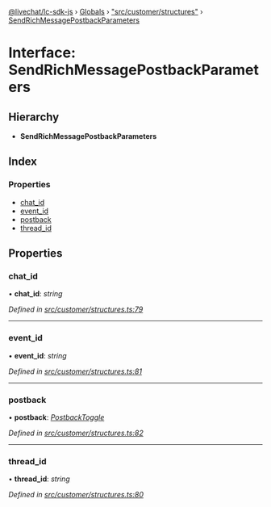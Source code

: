 [@livechat/lc-sdk-js](../README.md) › [Globals](../globals.md) › ["src/customer/structures"](../modules/_src_customer_structures_.md) › [SendRichMessagePostbackParameters](_src_customer_structures_.sendrichmessagepostbackparameters.md)

# Interface: SendRichMessagePostbackParameters

## Hierarchy

* **SendRichMessagePostbackParameters**

## Index

### Properties

* [chat_id](_src_customer_structures_.sendrichmessagepostbackparameters.md#chat_id)
* [event_id](_src_customer_structures_.sendrichmessagepostbackparameters.md#event_id)
* [postback](_src_customer_structures_.sendrichmessagepostbackparameters.md#postback)
* [thread_id](_src_customer_structures_.sendrichmessagepostbackparameters.md#thread_id)

## Properties

###  chat_id

• **chat_id**: *string*

*Defined in [src/customer/structures.ts:79](https://github.com/livechat/lc-sdk-js/blob/d0a32c0/src/customer/structures.ts#L79)*

___

###  event_id

• **event_id**: *string*

*Defined in [src/customer/structures.ts:81](https://github.com/livechat/lc-sdk-js/blob/d0a32c0/src/customer/structures.ts#L81)*

___

###  postback

• **postback**: *[PostbackToggle](_src_agent_structures_.postbacktoggle.md)*

*Defined in [src/customer/structures.ts:82](https://github.com/livechat/lc-sdk-js/blob/d0a32c0/src/customer/structures.ts#L82)*

___

###  thread_id

• **thread_id**: *string*

*Defined in [src/customer/structures.ts:80](https://github.com/livechat/lc-sdk-js/blob/d0a32c0/src/customer/structures.ts#L80)*
